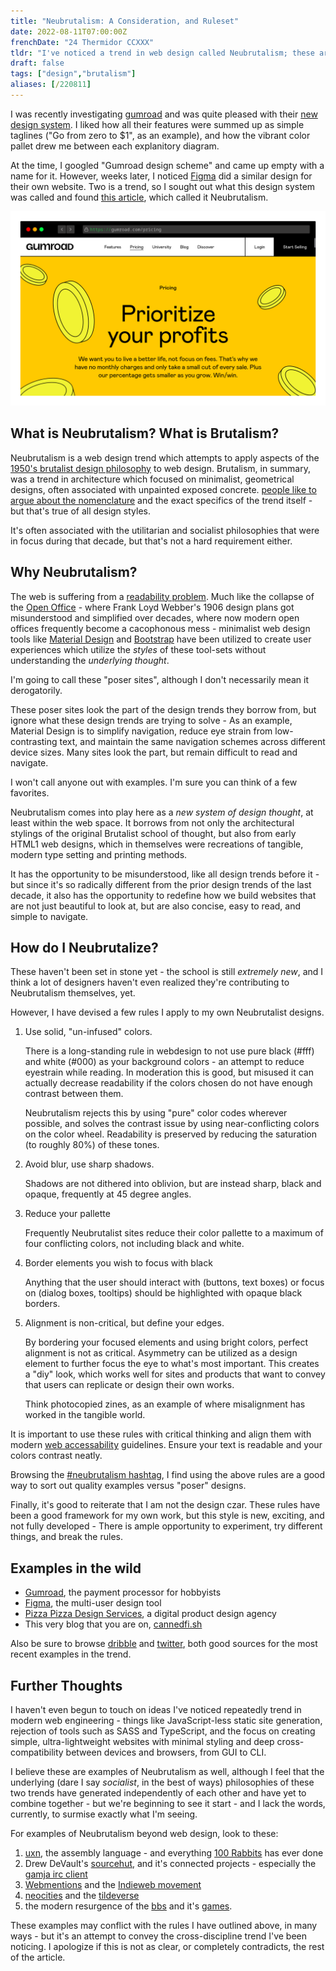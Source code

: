 ```yaml
---
title: "Neubrutalism: A Consideration, and Ruleset"
date: 2022-08-11T07:00:00Z
frenchDate: "24 Thermidor CCXXX"
tldr: "I've noticed a trend in web design called Neubrutalism; these are my considerations on the subject, and a new ruleset for design."
draft: false
tags: ["design","brutalism"]
aliases: [/220811]
---
```


I was recently investigating [gumroad](https://gumroad.com) and was quite pleased with their [new design system](https://gumroad.com/blog/behind-gumroads-new-design-system). I liked how all their features were summed up as simple taglines ("Go from zero to $1", as an example), and how the vibrant color pallet drew me between each explanitory diagram.

At the time, I googled "Gumroad design scheme" and came up empty with a name for it. However, weeks later, I noticed [Figma](https://www.figma.com/) did a similar design for their own website. Two is a trend, so I sought out what this design system was called and found [this article](https://hype4.academy/articles/design/neubrutalism-is-taking-over-web), which called it Neubrutalism.

![Screenshot of Gumroads Pricing Page](gumroad.png)

## What is Neubrutalism? What is Brutalism?

Neubrutalism is a web design trend which attempts to apply aspects of the [1950's brutalist design philosophy](https://en.wikipedia.org/wiki/Brutalist_architecture) to web design. Brutalism, in summary, was a trend in architecture which focused on minimalist, geometrical designs, often associated with unpainted exposed concrete. [people like to argue about the nomenclature](https://news.ycombinator.com/item?id=31107467) and the exact specifics of the trend itself - but that's true of all design styles.

It's often associated with the utilitarian and socialist philosophies that were in focus during that decade, but that's not a hard requirement either.

## Why Neubrutalism?

The web is suffering from a [readability problem](https://www.wired.com/2016/10/how-the-web-became-unreadable/). Much like the collapse of the [Open Office](https://www.mute.design/2021/12/07/open-office-concept-fixed/) - where Frank Loyd Webber's 1906 design plans got misunderstood and simplified over decades, where now modern open offices frequently become a cacophonous mess - minimalist web design tools like [Material Design](https://material.io/design) and [Bootstrap](https://material.io/design) have been utilized to create user experiences which utilize the _styles_ of these tool-sets without understanding the _underlying thought_.

I'm going to call these "poser sites", although I don't necessarily mean it derogatorily.

These poser sites look the part of the design trends they borrow from, but ignore what these design trends are trying to solve - As an example, Material Design is to simplify navigation, reduce eye strain from low-contrasting text, and maintain the same navigation schemes across different device sizes. Many sites look the part, but remain difficult to read and navigate.

I won't call anyone out with examples. I'm sure you can think of a few favorites.

Neubrutalism comes into play here as a _new system of design thought_, at least within the web space. It borrows from not only the architectural stylings of the original Brutalist school of thought, but also from early HTML1 web designs, which in themselves were recreations of tangible, modern type setting and printing methods.

It has the opportunity to be misunderstood, like all design trends before it - but since it's so radically different from the prior design trends of the last decade, it also has the opportunity to redefine how we build websites that are not just beautiful to look at, but are also concise, easy to read, and simple to navigate.

## How do I Neubrutalize?

These haven't been set in stone yet - the school is still _extremely new_, and I think a lot of designers haven't even realized they're contributing to Neubrutalism themselves, yet.

However, I have devised a few rules I apply to my own Neubrutalist designs.

1. Use solid, "un-infused" colors.

    There is a long-standing rule in webdesign to not use pure black (#fff) and white (#000) as your background colors - an attempt to reduce eyestrain while reading. In moderation this is good, but misused it can actually decrease readability if the colors chosen do not have enough contrast between them.

    Neubrutalism rejects this by using "pure" color codes wherever possible, and solves the contrast issue by using near-conflicting colors on the color wheel. Readability is preserved by reducing the saturation (to roughly 80%) of these tones.

2. Avoid blur, use sharp shadows.

    Shadows are not dithered into oblivion, but are instead sharp, black and opaque, frequently at 45 degree angles.

3. Reduce your pallette

    Frequently Neubrutalist sites reduce their color pallette to a maximum of four conflicting colors, not including black and white.

4. Border elements you wish to focus with black

    Anything that the user should interact with (buttons, text boxes) or focus on (dialog boxes, tooltips) should be highlighted with opaque black borders.

5. Alignment is non-critical, but define your edges.

    By bordering your focused elements and using bright colors, perfect alignment is not as critical. Asymmetry can be utilized as a design element to further focus the eye to what's most important. This creates a "diy" look, which works well for sites and products that want to convey that users can replicate or design their own works.

    Think photocopied zines, as an example of where misalignment has worked in the tangible world.
    
It is important to use these rules with critical thinking and align them with modern [web accessability](https://www.w3.org/WAI/fundamentals/accessibility-intro/) guidelines. Ensure your text is readable and your colors contrast neatly.

Browsing the [#neubrutalism hashtag](https://twitter.com/hashtag/neubrutalism), I find using the above rules are a good way to sort out quality examples versus "poser" designs.

Finally, it's good to reiterate that I am not the design czar. These rules have been a good framework for my own work, but this style is new, exciting, and not fully developed - There is ample opportunity to experiment, try different things, and break the rules.

## Examples in the wild

-  [Gumroad](https://gumroad.com/), the payment processor for hobbyists
-  [Figma](https://www.figma.com/), the multi-user design tool
-  [Pizza Pizza Design Services](https://pizzapizza.io/), a digital product design agency
- This very blog that you are on, [cannedfi.sh](https://cannedfi.sh)

Also be sure to browse [dribble](https://dribbble.com/search/neubrutalism) and [twitter](https://twitter.com/hashtag/neubrutalism), both good sources for the most recent examples in the trend.

## Further Thoughts

I haven't even begun to touch on ideas I've noticed repeatedly trend in modern web engineering - things like JavaScript-less static site generation, rejection of tools such as SASS and TypeScript, and the focus on creating simple, ultra-lightweight websites with minimal styling and deep cross-compatibility between devices and browsers, from GUI to CLI.

I believe these are examples of Neubrutalism as well, although I feel that the underlying (dare I say _socialist_, in the best of ways) philosophies of these two trends have generated independently of each other and have yet to combine together - but we're beginning to see it start - and I lack the words, currently, to surmise exactly what I'm seeing.

For examples of Neubrutalism beyond web design, look to these:

1. [uxn](https://100r.co/site/uxn.html), the assembly language - and everything [100 Rabbits](https://100r.co) has ever done
2. Drew DeVault's [sourcehut](https://sr.ht/), and it's connected projects - especially the [gamja irc client](https://sr.ht/~emersion/gamja/)
3. [Webmentions](https://indieweb.org/Webmention) and the [Indieweb movement](https://indieweb.org/)
4. [neocities](https://neocities.org/) and the [tildeverse](https://tildeverse.org/)
5. the modern resurgence of the [bbs](https://enigma-bbs.github.io/) and it's [games](https://jackphla.sh/darkness/).

These examples may conflict with the rules I have outlined above, in many ways - but it's an attempt to convey the cross-discipline trend I've been noticing. I apologize if this is not as clear, or completely contradicts, the rest of the article.

